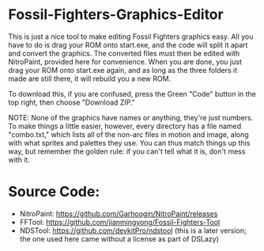 # Fossil-Fighters-Graphics-Editor
This is just a nice tool to make editing Fossil Fighters graphics easy. All you have to do is drag your ROM onto start.exe, and the code will split it apart and
convert the graphics. The converted files must then be edited with NitroPaint, provided here for convenience. When you are done, you just drag
your ROM onto start.exe again, and as long as the three folders it made are still there, it will rebuild you a new ROM.

To download this, if you are confused, press the Green "Code" button in the top right, then choose "Download ZIP."

NOTE: None of the graphics have names or anything, they're just numbers. To make things a little easier, however, every directory has a file named "combo.txt," which
lists all of the non-arc files in motion and image, along with what sprites and palettes they use. You can thus match things up this way, but remember the golden rule:
if you can't tell what it is, don't mess with it.

# Source Code:
- NitroPaint:  https://github.com/Garhoogin/NitroPaint/releases
- FFTool: https://github.com/jianmingyong/Fossil-Fighters-Tool
- NDSTool: https://github.com/devkitPro/ndstool (this is a later version; the one used here came without a license as part of DSLazy)
